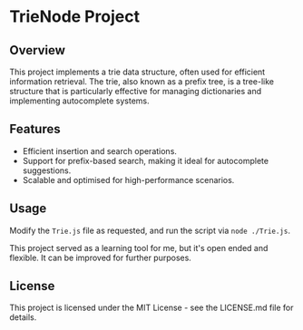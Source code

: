 # TrieNode Project

## Overview
This project implements a trie data structure, often used for efficient information retrieval. The trie, also known as a prefix tree, is a tree-like structure that is particularly effective for managing dictionaries and implementing autocomplete systems.

## Features
- Efficient insertion and search operations.
- Support for prefix-based search, making it ideal for autocomplete suggestions.
- Scalable and optimised for high-performance scenarios.

## Usage
Modify the `Trie.js` file as requested, and run the script via `node ./Trie.js`. 

This project served as a learning tool for me, but it's open ended and flexible. It can be improved for further purposes.

## License
This project is licensed under the MIT License - see the LICENSE.md file for details.
